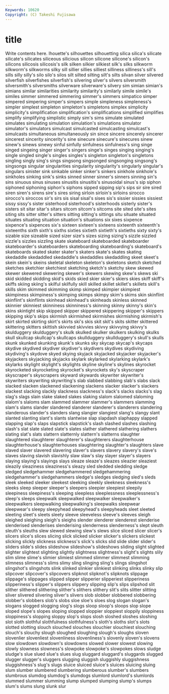 ```yaml
---
Keywords: 10620 
Copyright: (C) Takeshi Fujisawa
---
```


# title

Write contents here.
lhouette's silhouettes silhouetting silica silica's
silicate silicate's silicates siliceous silicious silicon silicone silicone's silicon's silicons
silicosis silicosis's silk silken silkier silkiest silk's silks silkworm silkworm's
silkworms silky sill sillier sillies silliest silliness silliness's sill's sills
silly silly's silo silo's silos silt silted silting silt's silts
silvan silver silvered silverfish silverfishes silverfish's silvering silver's silvers silversmith
silversmith's silversmiths silverware silverware's silvery sim simian simian's simians similar
similarities similarity similarity's similarly simile simile's similes simmer simmered simmering
simmer's simmers simpatico simper simpered simpering simper's simpers simple simpleness
simpleness's simpler simplest simpleton simpleton's simpletons simplex simplicity simplicity's simplification
simplification's simplifications simplified simplifies simplify simplifying simplistic simply sim's sims
simulate simulated simulates simulating simulation simulation's simulations simulator simulator's simulators
simulcast simulcasted simulcasting simulcast's simulcasts simultaneous simultaneously sin since sincere
sincerely sincerer sincerest sincerity sincerity's sine sinecure sinecure's sinecures sinew
sinew's sinews sinewy sinful sinfully sinfulness sinfulness's sing singe singed
singeing singer singer's singers singe's singes singing singing's single singled
single's singles singles's singleton singleton's singletons singling singly sing's sings
singsong singsonged singsonging singsong's singsongs singular singularities singularity singularity's singularly
singular's singulars sinister sink sinkable sinker sinker's sinkers sinkhole sinkhole's
sinkholes sinking sink's sinks sinned sinner sinner's sinners sinning sin's
sins sinuous sinus sinuses sinusitis sinusitis's sinusoidal sinus's sip siphon
siphoned siphoning siphon's siphons sipped sipping sip's sips sir sire
sired siren siren's sirens sire's sires siring sirloin sirloin's sirloins
sirocco sirocco's siroccos sir's sirs sis sisal sisal's sises sis's
sissier sissies sissiest sissy sissy's sister sisterhood sisterhood's sisterhoods sisterly
sister's sisters sit sitar sitar's sitars sitcom sitcom's sitcoms site
sited site's sites siting sits sitter sitter's sitters sitting sitting's
sittings situ situate situated situates situating situation situation's situations six
sixes sixpence sixpence's sixpences six's sixteen sixteen's sixteens sixteenth sixteenth's
sixteenths sixth sixth's sixths sixties sixtieth sixtieth's sixtieths sixty sixty's
sizable size sizeable sized sizer size's sizes sizing sizing's sizzle
sizzled sizzle's sizzles sizzling skate skateboard skateboarded skateboarder skateboarder's skateboarders
skateboarding skateboarding's skateboard's skateboards skated skater skater's skaters skate's skates
skating skedaddle skedaddled skedaddle's skedaddles skedaddling skeet skeet's skein skein's
skeins skeletal skeleton skeleton's skeletons sketch sketched sketches sketchier sketchiest
sketching sketch's sketchy skew skewed skewer skewered skewering skewer's skewers
skewing skew's skews ski skid skidded skidding skid's skids skied
skier skier's skiers skies skiff skiff's skiffs skiing skiing's skilful
skilfully skill skilled skillet skillet's skillets skill's skills skim skimmed
skimming skimp skimped skimpier skimpiest skimpiness skimpiness's skimping skimps skimpy
skim's skims skin skinflint skinflint's skinflints skinhead skinhead's skinheads skinless
skinned skinnier skinniest skinniness skinniness's skinning skinny skinny's skin's skins
skintight skip skipped skipper skippered skippering skipper's skippers skipping skip's
skips skirmish skirmished skirmishes skirmishing skirmish's skirt skirted skirting skirt's
skirts ski's skis skit skit's skits skitter skittered skittering skitters
skittish skivvied skivvies skivvy skivvying skivvy's skulduggery skulduggery's skulk skulked
skulker skulkers skulking skulks skull skullcap skullcap's skullcaps skullduggery skullduggery's
skull's skulls skunk skunked skunking skunk's skunks sky skycap skycap's
skycaps skydive skydived skydiver skydiver's skydivers skydives skydiving skydiving's skydove
skyed skying skyjack skyjacked skyjacker skyjacker's skyjackers skyjacking skyjacks skylark
skylarked skylarking skylark's skylarks skylight skylight's skylights skyline skyline's skylines
skyrocket skyrocketed skyrocketing skyrocket's skyrockets sky's skyscraper skyscraper's skyscrapers skyward
skywards skywriter skywriter's skywriters skywriting skywriting's slab slabbed slabbing slab's
slabs slack slacked slacken slackened slackening slackens slacker slacker's slackers
slackest slacking slackly slackness slackness's slack's slacks slacks's slag slag's
slags slain slake slaked slakes slaking slalom slalomed slaloming slalom's
slaloms slam slammed slammer slammer's slammers slamming slam's slams slander
slandered slanderer slanderer's slanderers slandering slanderous slander's slanders slang slangier
slangiest slang's slangy slant slanted slanting slant's slants slantwise slap
slapdash slaphappy slapped slapping slap's slaps slapstick slapstick's slash slashed
slashes slashing slash's slat slate slated slate's slates slather slathered
slathering slathers slating slat's slats slattern slatternly slattern's slatterns slaughter
slaughtered slaughterer slaughterer's slaughterers slaughterhouse slaughterhouse's slaughterhouses slaughtering slaughter's slaughters
slave slaved slaver slavered slavering slaver's slavers slavery slavery's slave's
slaves slaving slavish slavishly slaw slaw's slay slayer slayer's slayers
slaying slaying's slayings slays sleaze sleaze's sleazes sleazier sleaziest sleazily
sleaziness sleaziness's sleazy sled sledded sledding sledge sledged sledgehammer sledgehammered
sledgehammering sledgehammer's sledgehammers sledge's sledges sledging sled's sleds sleek sleeked
sleeker sleekest sleeking sleekly sleekness sleekness's sleeks sleep sleeper sleeper's
sleepers sleepier sleepiest sleepily sleepiness sleepiness's sleeping sleepless sleeplessness sleeplessness's
sleep's sleeps sleepwalk sleepwalked sleepwalker sleepwalker's sleepwalkers sleepwalking sleepwalking's sleepwalks
sleepwear sleepwear's sleepy sleepyhead sleepyhead's sleepyheads sleet sleeted sleeting sleet's
sleets sleety sleeve sleeveless sleeve's sleeves sleigh sleighed sleighing sleigh's
sleighs slender slenderer slenderest slenderise slenderised slenderises slenderising slenderness slenderness's
slept sleuth sleuth's sleuths slew slewed slewing slew's slews slice
sliced slicer slicer's slicers slice's slices slicing slick slicked slicker
slicker's slickers slickest slicking slickly slickness slickness's slick's slicks slid
slide slider slider's sliders slide's slides slideshow slideshow's slideshows sliding
slight slighted slighter slightest slighting slightly slightness slightness's slight's slights
slily slim slime slime's slimier slimiest slimmed slimmer slimmest slimming
slimness slimness's slims slimy sling slinging sling's slings slingshot slingshot's
slingshots slink slinked slinkier slinkiest slinking slinks slinky slip slipcover
slipcover's slipcovers slipknot slipknot's slipknots slippage slippage's slippages slipped slipper
slipperier slipperiest slipperiness slipperiness's slipper's slippers slippery slipping slip's slips
slipshod slit slither slithered slithering slither's slithers slithery slit's slits
slitter slitting sliver slivered slivering sliver's slivers slob slobber slobbered
slobbering slobber's slobbers slob's slobs sloe sloe's sloes slog slogan
slogan's slogans slogged slogging slog's slogs sloop sloop's sloops slop
slope sloped slope's slopes sloping slopped sloppier sloppiest sloppily sloppiness
sloppiness's slopping sloppy slop's slops slosh sloshed sloshes sloshing slot
sloth slothful slothfulness slothfulness's sloth's sloths slot's slots slotted slotting
slouch slouched slouches slouchier slouchiest slouching slouch's slouchy slough sloughed
sloughing slough's sloughs sloven slovenlier slovenliest slovenliness slovenliness's slovenly sloven's
slovens slow slowdown slowdown's slowdowns slowed slower slowest slowing slowly
slowness slowness's slowpoke slowpoke's slowpokes slows sludge sludge's slue slued
slue's slues slug sluggard sluggard's sluggards slugged slugger slugger's sluggers
slugging sluggish sluggishly sluggishness sluggishness's slug's slugs sluice sluiced sluice's
sluices sluicing sluing slum slumber slumbered slumbering slumberous slumber's slumbers
slumbrous slumdog slumdog's slumdogs slumlord slumlord's slumlords slummed slummer slumming
slump slumped slumping slump's slumps slum's slums slung slunk slur

